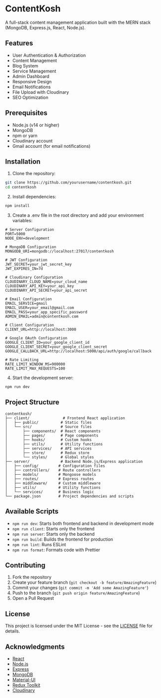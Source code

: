 # ContentKosh

A full-stack content management application built with the MERN stack (MongoDB, Express.js, React, Node.js).

## Features

- User Authentication & Authorization
- Content Management
- Blog System
- Service Management
- Admin Dashboard
- Responsive Design
- Email Notifications
- File Upload with Cloudinary
- SEO Optimization

## Prerequisites

- Node.js (v14 or higher)
- MongoDB
- npm or yarn
- Cloudinary account
- Gmail account (for email notifications)

## Installation

1. Clone the repository:
```bash
git clone https://github.com/yourusername/contentkosh.git
cd contentkosh
```

2. Install dependencies:
```bash
npm install
```

3. Create a .env file in the root directory and add your environment variables:
```env
# Server Configuration
PORT=5000
NODE_ENV=development

# MongoDB Configuration
MONGODB_URI=mongodb://localhost:27017/contentkosh

# JWT Configuration
JWT_SECRET=your_jwt_secret_key
JWT_EXPIRES_IN=7d

# Cloudinary Configuration
CLOUDINARY_CLOUD_NAME=your_cloud_name
CLOUDINARY_API_KEY=your_api_key
CLOUDINARY_API_SECRET=your_api_secret

# Email Configuration
EMAIL_SERVICE=gmail
EMAIL_USER=your_email@gmail.com
EMAIL_PASS=your_app_specific_password
ADMIN_EMAIL=admin@contentkosh.com

# Client Configuration
CLIENT_URL=http://localhost:3000

# Google OAuth Configuration
GOOGLE_CLIENT_ID=your_google_client_id
GOOGLE_CLIENT_SECRET=your_google_client_secret
GOOGLE_CALLBACK_URL=http://localhost:5000/api/auth/google/callback

# Rate Limiting
RATE_LIMIT_WINDOW_MS=900000
RATE_LIMIT_MAX_REQUESTS=100
```

4. Start the development server:
```bash
npm run dev
```

## Project Structure

```
contentkosh/
├── client/               # Frontend React application
│   ├── public/          # Static files
│   └── src/             # Source files
│       ├── components/  # React components
│       ├── pages/       # Page components
│       ├── hooks/       # Custom hooks
│       ├── utils/       # Utility functions
│       ├── services/    # API services
│       ├── store/       # Redux store
│       └── styles/      # Global styles
├── server/              # Backend Node.js/Express application
│   ├── config/         # Configuration files
│   ├── controllers/    # Route controllers
│   ├── models/         # Mongoose models
│   ├── routes/         # Express routes
│   ├── middleware/     # Custom middleware
│   ├── utils/          # Utility functions
│   └── services/       # Business logic
└── package.json        # Project dependencies and scripts
```

## Available Scripts

- `npm run dev`: Starts both frontend and backend in development mode
- `npm run client`: Starts only the frontend
- `npm run server`: Starts only the backend
- `npm run build`: Builds the frontend for production
- `npm run lint`: Runs ESLint
- `npm run format`: Formats code with Prettier

## Contributing

1. Fork the repository
2. Create your feature branch (`git checkout -b feature/AmazingFeature`)
3. Commit your changes (`git commit -m 'Add some AmazingFeature'`)
4. Push to the branch (`git push origin feature/AmazingFeature`)
5. Open a Pull Request

## License

This project is licensed under the MIT License - see the [LICENSE](LICENSE) file for details.

## Acknowledgments

- [React](https://reactjs.org/)
- [Node.js](https://nodejs.org/)
- [Express](https://expressjs.com/)
- [MongoDB](https://www.mongodb.com/)
- [Material-UI](https://mui.com/)
- [Redux Toolkit](https://redux-toolkit.js.org/)
- [Cloudinary](https://cloudinary.com/)
